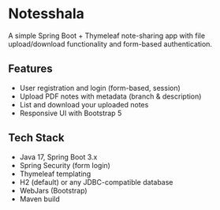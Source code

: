 
# Notesshala

A simple Spring Boot + Thymeleaf note-sharing app with file upload/download functionality and form-based authentication.

## Features

- User registration and login (form-based, session)
- Upload PDF notes with metadata (branch & description)
- List and download your uploaded notes
- Responsive UI with Bootstrap 5

## Tech Stack

- Java 17, Spring Boot 3.x  
- Spring Security (form login)  
- Thymeleaf templating  
- H2 (default) or any JDBC-compatible database  
- WebJars (Bootstrap)  
- Maven build



